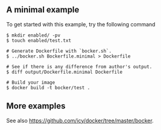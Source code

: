 ## A minimal example

To get started with this example, try the following command

````
$ mkdir enabled/ -pv
$ touch enabled/test.txt

# Generate Dockerfile with `bocker.sh`.
$ ../bocker.sh Bockerfile.minimal > Dockerfile

# See if there is any difference from author's output.
$ diff output/Dockerfile.minimal Dockerfile

# Build your image
$ docker build -t bocker/test .
````

## More examples

See also https://github.com/icy/docker/tree/master/bocker.
